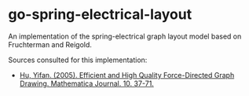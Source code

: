 # go-spring-electrical-layout
An implementation of the spring-electrical graph layout model based on Fruchterman and Reigold.

Sources consulted for this implementation:
- [Hu, Yifan. (2005). Efficient and High Quality Force-Directed Graph Drawing. Mathematica Journal. 10. 37-71.](http://yifanhu.net/PUB/graph_draw.pdf)
